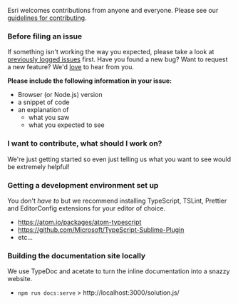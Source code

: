 Esri welcomes contributions from anyone and everyone. Please see our [guidelines for contributing](https://github.com/esri/contributing).

### Before filing an issue

If something isn't working the way you expected, please take a look at [previously logged issues](https://github.com/Esri/solution.js/issues) first.  Have you found a new bug?  Want to request a new feature?  We'd [love](https://github.com/Esri/solution.js/issues/new) to hear from you.

**Please include the following information in your issue:**
* Browser (or Node.js) version
* a snippet of code
* an explanation of
  * what you saw
  * what you expected to see

### I want to contribute, what should I work on?

We're just getting started so even just telling us what you want to see would be extremely helpful!

### Getting a development environment set up

You don't _have to_ but we recommend installing TypeScript, TSLint, Prettier and EditorConfig extensions for your editor of choice.

* https://atom.io/packages/atom-typescript
* https://github.com/Microsoft/TypeScript-Sublime-Plugin
* etc...

### Building the documentation site locally

We use TypeDoc and acetate to turn the inline documentation into a snazzy website.

* `npm run docs:serve` > http://localhost:3000/solution.js/

```